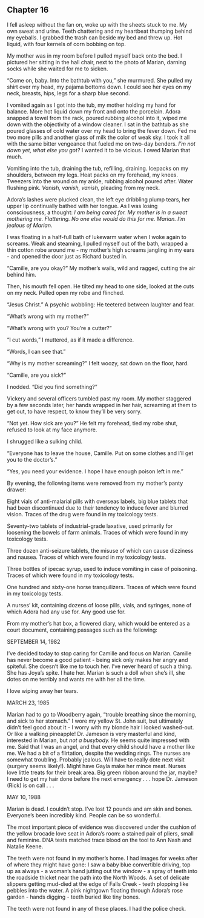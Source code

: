 ## Chapter 16

I fell asleep without the fan on, woke up with the sheets stuck to me. My own sweat and urine. Teeth chattering and my heartbeat thumping behind my eyeballs. I grabbed the trash can beside my bed and threw up. Hot liquid, with four kernels of corn bobbing on top.

My mother was in my room before I pulled myself back onto the bed. I pictured her sitting in the hall chair, next to the photo of Marian, darning socks while she waited for me to sicken.

“Come on, baby. Into the bathtub with you,” she murmured. She pulled my shirt over my head, my pajama bottoms down. I could see her eyes on my neck, breasts, hips, legs for a sharp blue second.

I vomited again as I got into the tub, my mother holding my hand for balance. More hot liquid down my front and onto the porcelain. Adora snapped a towel from the rack, poured rubbing alcohol into it, wiped me down with the objectivity of a window cleaner. I sat in the bathtub as she poured glasses of cold water over my head to bring the fever down. Fed me two more pills and another glass of milk the color of weak sky. I took it all with the same bitter vengeance that fueled me on two-day benders. _I’m not down yet, what else you got?_ I wanted it to be vicious. I owed Marian that much.

Vomiting into the tub, draining the tub, refilling, draining. Icepacks on my shoulders, between my legs. Heat packs on my forehead, my knees. Tweezers into the wound on my ankle, rubbing alcohol poured after. Water flushing pink. _Vanish, vanish, vanish,_ pleading from my neck.

Adora’s lashes were plucked clean, the left eye dribbling plump tears, her upper lip continually bathed with her tongue. As I was losing consciousness, a thought: _I am being cared for. My mother is in a sweat mothering me. Flattering. No one else would do this for me. Marian. I’m jealous of Marian._

I was floating in a half-full bath of lukewarm water when I woke again to screams. Weak and steaming, I pulled myself out of the bath, wrapped a thin cotton robe around me - my mother’s high screams jangling in my ears - and opened the door just as Richard busted in.

“Camille, are you okay?” My mother’s wails, wild and ragged, cutting the air behind him.

Then, his mouth fell open. He tilted my head to one side, looked at the cuts on my neck. Pulled open my robe and flinched.

“Jesus Christ.” A psychic wobbling: He teetered between laughter and fear.

“What’s wrong with my mother?”

“What’s wrong with you? You’re a cutter?”

“I cut words,” I muttered, as if it made a difference.

“Words, I can see that.”

“Why is my mother screaming?” I felt woozy, sat down on the floor, hard.

“Camille, are you sick?”

I nodded. “Did you find something?”

Vickery and several officers tumbled past my room. My mother staggered by a few seconds later, her hands wrapped in her hair, screaming at them to get out, to have respect, to know they’ll be very sorry.

“Not yet. How sick are you?” He felt my forehead, tied my robe shut, refused to look at my face anymore.

I shrugged like a sulking child.

“Everyone has to leave the house, Camille. Put on some clothes and I’ll get you to the doctor’s.”

“Yes, you need your evidence. I hope I have enough poison left in me.”

By evening, the following items were removed from my mother’s panty drawer:

Eight vials of anti-malarial pills with overseas labels, big blue tablets that had been discontinued due to their tendency to induce fever and blurred vision. Traces of the drug were found in my toxicology tests.

Seventy-two tablets of industrial-grade laxative, used primarily for loosening the bowels of farm animals. Traces of which were found in my toxicology tests.

Three dozen anti-seizure tablets, the misuse of which can cause dizziness and nausea. Traces of which were found in my toxicology tests.

Three bottles of ipecac syrup, used to induce vomiting in case of poisoning. Traces of which were found in my toxicology tests.

One hundred and sixty-one horse tranquilizers. Traces of which were found in my toxicology tests.

A nurses’ kit, containing dozens of loose pills, vials, and syringes, none of which Adora had any use for. Any good use for.

From my mother’s hat box, a flowered diary, which would be entered as a court document, containing passages such as the following:

SEPTEMBER 14, 1982

I’ve decided today to stop caring for Camille and focus on Marian. Camille has never become a good patient - being sick only makes her angry and spiteful. She doesn’t like me to touch her. I’ve never heard of such a thing. She has Joya’s spite. I hate her. Marian is such a doll when she’s ill, she dotes on me terribly and wants me with her all the time.

I love wiping away her tears.

MARCH 23, 1985

Marian had to go to Woodberry again, “trouble breathing since the morning, and sick to her stomach.” I wore my yellow St. John suit, but ultimately didn’t feel good about it - I worry with my blonde hair I looked washed-out. Or like a walking pineapple! Dr. Jameson is very masterful and kind, interested in Marian, but _not a busybody._ He seems quite impressed with me. Said that I was an angel, and that every child should have a mother like me. We had a bit of a flirtation, despite the wedding rings. The nurses are somewhat troubling. Probably jealous. Will have to really dote next visit (surgery seems likely!). Might have Gayla make her mince meat. Nurses love little treats for their break area. Big green ribbon around the jar, maybe? I need to get my hair done before the next emergency . . . hope Dr. Jameson (Rick) is on call . . .

MAY 10, 1988

Marian is dead. I couldn’t stop. I’ve lost 12 pounds and am skin and bones. Everyone’s been incredibly kind. People can be so wonderful.

The most important piece of evidence was discovered under the cushion of the yellow brocade love seat in Adora’s room: a stained pair of pliers, small and feminine. DNA tests matched trace blood on the tool to Ann Nash and Natalie Keene.

The teeth were not found in my mother’s home. I had images for weeks after of where they might have gone: I saw a baby blue convertible driving, top up as always - a woman’s hand jutting out the window - a spray of teeth into the roadside thicket near the path into the North Woods. A set of delicate slippers getting mud-died at the edge of Falls Creek - teeth plopping like pebbles into the water. A pink nightgown floating through Adora’s rose garden - hands digging - teeth buried like tiny bones.

The teeth were not found in any of these places. I had the police check.
